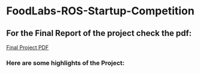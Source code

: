 # FoodLabs-ROS-Startup-Competition

## For the Final Report of the project check the pdf:
[Final Project PDF](https://github.com/teetangh/Kaustav-FoodLabs-ROS-Startup-Competition/blob/master/Resources/Final%20Report.pdf)

### Here are some highlights of the Project:

